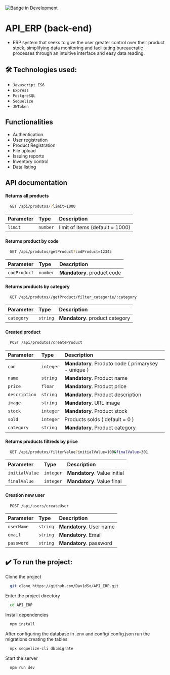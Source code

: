 ![Badge in Development](http://img.shields.io/static/v1?label=STATUS&message=EM%20DESENVOLVIMENTO&color=GREEN&style=for-the-badge)

# API_ERP (back-end)

- ERP system that seeks to give the user greater control over their product stock, simplifying data monitoring and facilitating bureaucratic processes through an intuitive interface and easy data reading.

## 🛠️ Technologies used:

- ``Javascript ES6``
- ``Express``
- ``PostgreSQL``
- ``Sequelize``
- ``JWToken``

## Functionalities

- Authentication.
- User registration
- Product Registration
- File upload
- Issuing reports
- Inventory control
- Data listing


## API documentation

#### Returns all products

```bash
  GET /api/produtos/?limit=1000
```

| Parameter   | Type       | Description                           |
| :---------- | :--------- | :---------------------------------- |
| `limit` | `number` | limit of items (default = 1000) |

#### Returns product by code

```bash
  GET /api/produtos/getProduct?codProduct=12345
```

| Parameter   | Type       | Description                           |
| :---------- | :--------- | :---------------------------------- |
| `codProduct` | `number` | **Mandatory**. product code |

#### Returns products by category

```bash
  GET /api/produtos//getProduct/filter_categorie/:category
```

| Parameter   | Type       | Description                           |
| :---------- | :--------- | :---------------------------------- |
| `category` | `string` | **Mandatory**. product category |

#### Created product

```bash
  POST /api/produtos/createProduct
```

| Parameter    | Type      | Description                           |
| :----------- | :-------- | :---------------------------------- |
| `cod`        | `integer` | **Mandatory**. Produto code ( primarykey - unique )   |
| `name`       | `string`  | **Mandatory**. Product name      |
| `price`      | `floar`   | **Mandatory**. Product price     |
| `description`| `string`  | **Mandatory**. Product description | 
| `image`      | `string`  | **Mandatory**. URL image        |
| `stock`      | `integer` | **Mandatory**. Product stock   |
| `sold`       | `integer` | Products solds ( default = 0 )             |
| `category`   | `string`  | **Mandatory**. Product category|


#### Returns products filtreds by price

```bash
  GET /api/produtos/filterValue?initialValue=100&finalValue=301
```

| Parameter   | Type       | Description                           |
| :---------- | :--------- | :---------------------------------- |
| `initialValue` | `integer` | **Mandatory**. Value initial |
| `finalValue` | `integer` | **Mandatory**. Value final |

#### Creation new user

```bash
  POST /api/users/createUser
```

| Parameter   | Type       | Description                           |
| :---------- | :--------- | :---------------------------------- |
| `userName` | `string` | **Mandatory**. User name |
| `email`    | `string` | **Mandatory**. Email |
| `password` | `string` | **Mandatory**. password |

## ✔️ To run the project:

Clone the project

```bash
  git clone https://github.com/Dav1dSo/API_ERP.git
```

Enter the project directory

```bash
  cd API_ERP
```

Install dependencies

```bash
  npm install
```

After configuring the database in .env and config/ config.json run the migrations creating the tables

```bash
  npx sequelize-cli db:migrate
```
Start the server

```bash
  npm run dev
```